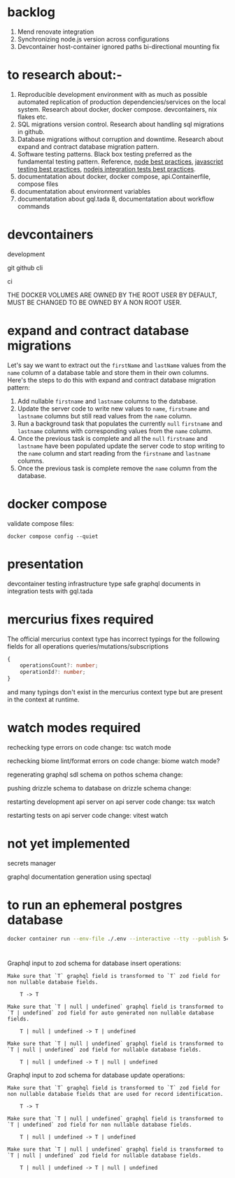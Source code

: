 # backlog

1. Mend renovate integration
2. Synchronizing node.js version across configurations
3. Devcontainer host-container ignored paths bi-directional mounting fix

# to research about:-

1. Reproducible development environment with as much as possible automated replication of production dependencies/services on the local system. Research about docker, docker compose. devcontainers, nix flakes etc.
2. SQL migrations version control. Research about handling sql migrations in github.
3. Database migrations without corruption and downtime. Research about expand and contract database migration pattern.
4. Software testing patterns. Black box testing preferred as the fundamental testing pattern. Reference, [node best practices](https://github.com/goldbergyoni/nodebestpractices), [javascript testing best practices](https://github.com/goldbergyoni/javascript-testing-best-practices), [nodejs integration tests best practices](https://github.com/testjavascript/nodejs-integration-tests-best-practices).
5. documentatation about docker, docker compose, api.Containerfile, compose files
6. documentatation about environment variables
7. documentatation about gql.tada
8, documentatation about workflow commands

# devcontainers

development

git
github cli

ci

THE DOCKER VOLUMES ARE OWNED BY THE ROOT USER BY DEFAULT, MUST BE CHANGED TO BE OWNED BY A NON ROOT USER.

# expand and contract database migrations

Let's say we want to extract out the `firstName` and `lastName` values from the `name` column of a database table and store them in their own columns. Here's the steps to do this with expand and contract database migration pattern:

1. Add nullable `firstname` and `lastname` columns to the database.
2. Update the server code to write new values to `name`, `firstname` and `lastname` columns but still read values from the `name` column.
3. Run a background task that populates the currently `null` `firstname` and `lastname` columns with corresponding values from the `name` column.
4. Once the previous task is complete and all the `null` `firstname` and `lastname` have been populated update the server code to stop writing to the `name` column and start reading from the `firstname` and `lastname` columns.
5. Once the previous task is complete remove the `name` column from the database.

# docker compose

validate compose files:
```
docker compose config --quiet
```

# presentation

devcontainer
testing infrastructure
type safe graphql documents in integration tests with gql.tada

# mercurius fixes required

The official mercurius context type has incorrect typings for the following fields for all operations queries/mutations/subscriptions 

```ts
{
    operationsCount?: number;
    operationId?: number;
}
```
and many typings don't exist in the mercurius context type but are present in the context at runtime.

# watch modes required

rechecking type errors on code change: tsc watch mode

rechecking biome lint/format errors on code change: biome watch mode?

regenerating graphql sdl schema on pothos schema change: 

pushing drizzle schema to database on drizzle schema change: 

restarting development api server on api server code change: tsx watch

restarting tests on api server code change: vitest watch

# not yet implemented

secrets manager

graphql documentation generation using spectaql

# to run an ephemeral postgres database

```bash
docker container run --env-file ./.env --interactive --tty --publish 5432:5432 postgres
```
#

Graphql input to zod schema for database insert operations:

    Make sure that `T` graphql field is transformed to `T` zod field for non nullable database fields.

        T -> T

    Make sure that `T | null | undefined` graphql field is transformed to `T | undefined` zod field for auto generated non nullable database fields.

        T | null | undefined -> T | undefined

    Make sure that `T | null | undefined` graphql field is transformed to `T | null | undefined` zod field for nullable database fields.

        T | null | undefined -> T | null | undefined

Graphql input to zod schema for database update operations:

    Make sure that `T` graphql field is transformed to `T` zod field for non nullable database fields that are used for record identification.

        T -> T

    Make sure that `T | null | undefined` graphql field is transformed to `T | undefined` zod field for non nullable database fields.

        T | null | undefined -> T | undefined

    Make sure that `T | null | undefined` graphql field is transformed to `T | null | undefined` zod field for nullable database fields.

        T | null | undefined -> T | null | undefined